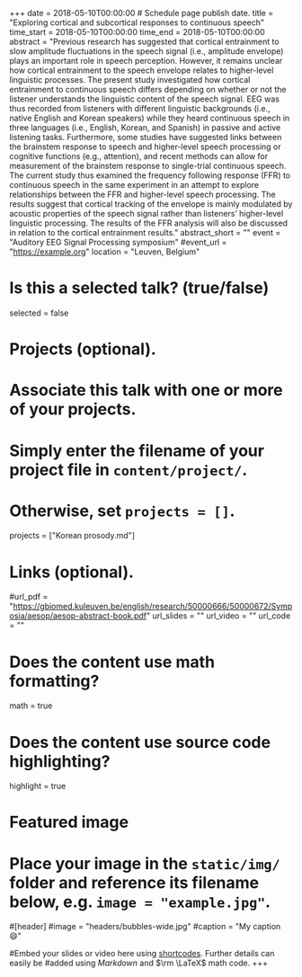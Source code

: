 +++
date = 2018-05-10T00:00:00  # Schedule page publish date.
title = "Exploring cortical and subcortical responses to continuous speech"
time_start = 2018-05-10T00:00:00
time_end = 2018-05-10T00:00:00
abstract = "Previous research has suggested that cortical entrainment to slow amplitude fluctuations in the speech signal (i.e., amplitude envelope) plays an important role in speech perception. However, it remains unclear how cortical entrainment to the speech envelope relates to higher-level linguistic processes. The present study investigated how cortical entrainment to continuous speech differs depending on whether or not the listener understands the linguistic content of the speech signal. EEG was thus recorded from listeners with different linguistic backgrounds (i.e., native English and Korean speakers) while they heard continuous speech in three languages (i.e., English, Korean, and Spanish) in passive and active listening tasks. Furthermore, some studies have suggested links between the brainstem response to speech and higher-level speech processing or cognitive functions (e.g., attention), and recent methods can allow for measurement of the brainstem response to single-trial continuous speech. The current study thus examined the frequency following response (FFR) to continuous speech in the same experiment in an attempt to explore relationships between the FFR and higher-level speech processing. The results suggest that cortical tracking of the envelope is mainly modulated by acoustic properties of the speech signal rather than listeners’ higher-level linguistic processing. The results of the FFR analysis will also be discussed in relation to the cortical entrainment results."
abstract_short = ""
event = "Auditory EEG Signal Processing symposium"
#event_url = "https://example.org"
location = "Leuven, Belgium"

# Is this a selected talk? (true/false)
selected = false

# Projects (optional).
#   Associate this talk with one or more of your projects.
#   Simply enter the filename of your project file in `content/project/`.
#   Otherwise, set `projects = []`.
projects = ["Korean prosody.md"]

# Links (optional).
#url_pdf = "https://gbiomed.kuleuven.be/english/research/50000666/50000672/Symposia/aesop/aesop-abstract-book.pdf"
url_slides = ""
url_video = ""
url_code = ""

# Does the content use math formatting?
math = true

# Does the content use source code highlighting?
highlight = true

# Featured image
# Place your image in the `static/img/` folder and reference its filename below, e.g. `image = "example.jpg"`.
#[header]
#image = "headers/bubbles-wide.jpg"
#caption = "My caption :smile:"

#Embed your slides or video here using [shortcodes](https://sourcethemes.com/academic/post/writing-markdown-latex/). Further details can easily be #added using *Markdown* and $\rm \LaTeX$ math code.
+++
